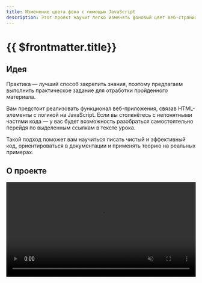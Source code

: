 ```yaml
---
title: Изменение цвета фона с помощью JavaScript
description: Этот проект научит легко изменять фоновый цвет веб-страниц
---
```


# {{ $frontmatter.title}}

## Идея

Практика — лучший способ закрепить знания, поэтому предлагаем выполнить практическое задание для отработки пройденного материала.

Вам предстоит реализовать функционал веб-приложения, связав HTML-элементы с логикой на JavaScript. Если вы столкнётесь с непонятными частями кода — у вас будет возможность разобраться самостоятельно перейдя по выделенным ссылкам в тексте урока.

Такой подход поможет вам научиться писать чистый и эффективный код, ориентироваться в документации и применять теорию на реальных примерах.

## О проекте

<video playsinline autoplay muted loop width="100%" src="/assets/js/practice/bg-color-changer.mp4" type="video/mp4" />

В этом уроке вы создадите интерактивную палитру цветов, где при нажатии на любую из кнопок, цвет фона страницы будет меняться на выбранный оттенок.

## Необходимые знания

- Базовый HTML/CSS
- Понимание структуры JS-кода
- Умение искать информацию в документации

> Ссылки на необходимые знания можно найти в разделе «Документация» внизу страницы.

## Структура

- index.html
- style.css
- script.js

## Вёрстка

Создайте HTML- и CSS-файлы у себя на компьютере и скопируйте вёрстку проекта:

::: code-group

```html [index.html]
<!DOCTYPE html>
<html lang="ru">
  <head>
    <meta charset="UTF-8" />
    <meta name="viewport" content="width=device-width, initial-scale=1.0" />

    <title>Hexorcist</title>
    <link rel="stylesheet" href="style.css" />
  </head>

  <body>
    <h1>Hexorcist</h1>
    <div id="colorbox"></div>

    <script src="script.js"></script>
  </body>
</html>
```

```css [style.css]
body {
  display: flex;
  flex-direction: column;
  align-items: center;
  justify-content: center;
  min-height: 100vh;
  margin: 0;
  padding: 1rem;
  background-color: #f5f5f5;
  font-family: Arial, sans-serif;
}

h1 {
  color: #6203e0;
  margin-bottom: 1rem;
}

#colorbox {
  width: auto;
  display: flex;
  flex-wrap: wrap;
  align-items: center;
  justify-content: center;
  padding: 1.5rem 1rem;
  gap: 12px;
  background-color: #ffffff;
  box-shadow: 0 2px 5px rgba(0, 0, 0, 0.1);
  border-radius: 12px;
}

.color-button {
  width: 40px;
  height: 40px;
  border: none;
  border-radius: 50%;
  cursor: pointer;
  transition: transform 0.2s;
}

.color-button:hover {
  transform: scale(1.1);
}
```

:::

## Инструкция

### Шаг 1: Создайте массив с цветами

[Объявите переменную](#документация) `colors` и сохраните в неё массив из нескольких HEX-цветов, например: `"#e58e26"`, `"#f9b4ab"`, `"#B1FB17"`, `"#78e08f"`, `"#fd79a8"`.

Эти цвета будут использоваться для создания кнопок и изменения фона страницы.

### Шаг 2: Найдите контейнер для кнопок

Объявите переменную `colorBox`. С помощью метода [document.getElementById()](#документация), получите доступ к HTML-элементу, у которого ID равен `"colorbox"`.

Этот элемент будет служить контейнером для цветных кнопок.

### Шаг 3: Создайте кнопки и добавьте их на страницу

Используя [метод forEach()](#документация), пройдитесь по каждому цвету из массива `colors`. У каждого элемента есть цвет и его номер (index).

Для каждой итерации сделайте следующее:

1. Создайте новый HTML-элемент `<button>` с помощью [document.createElement](#документация).
2. [Добавьте этому элементу класс](#документация) `'color-button'`, чтобы можно было стилизовать его через CSS.
3. Установите фоновый цвет кнопки с помощью свойства [style.backgroundColor](#документация).
4. Добавьте [обработчик события "клик"](#документация): при клике на кнопку фон страницы должен меняться на текущий цвет.
5. Добавьте созданную кнопку внутрь контейнера `colorBox` с помощью метода [append](#документация).

## Подсказки

- Используйте стрелочные функции, чтобы сделать код короче и понятнее.
- Внутри `addEventListener` также используйте стрелочную функцию для передачи нужного цвета.

## Результат

Когда всё сделано правильно, на странице появятся красивые цветные кнопки, и при нажатии на любую из них фон будет меняться.

Старайтесь не смотреть ответ, пока собираете проект. Вся соль задумки — в самостоятельном изучении документации.

<details>
<summary>Готовый скрипт</summary>

```js
const colors = ["#e58e26", "#f9b4ab", "#B1FB17", "#78e08f", "#fd79a8"];
const colorBox = document.getElementById("colorbox");

colors.forEach((color, index) => {
  const colorButton = document.createElement("button");
  colorButton.className = "color-button";
  colorButton.style.backgroundColor = color;
  colorButton.addEventListener("click", () => {
    document.body.style.background = color;
  });
  colorBox.append(colorButton);
});
```

</details>

## Документация

::: info Ссылки на руководства и онлайн-учебники

[Переменные](https://learn.javascript.ru/variables) `Javascript.ru`  

[getElementById](https://code.mu/ru/javascript/manual/dom/getElementById/) `Code.mu`  

[forEach()](https://learnjs.ru/lessons/foreach/) `LearnJS`  

[document.createElement, append](https://learn.javascript.ru/modifying-document) `Javascript.ru`  

[className](https://learn.javascript.ru/styles-and-classes) `Javascript.ru`  

[style.backgroundColor](https://doka.guide/js/element-style/) `Дока`  

[addEventListener](https://learn.javascript.ru/introduction-browser-events) `Javascript.ru`  

:::